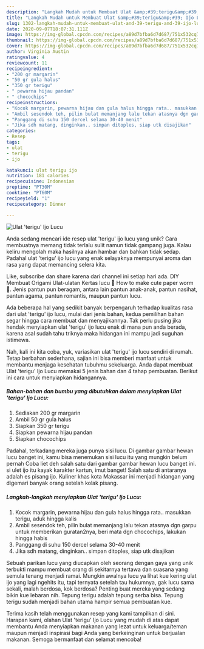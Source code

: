 ```yaml
---
description: "Langkah Mudah untuk Membuat Ulat &amp;#39;terigu&amp;#39; Ijo Lucu, Bisa Manjain Lidah"
title: "Langkah Mudah untuk Membuat Ulat &amp;#39;terigu&amp;#39; Ijo Lucu, Bisa Manjain Lidah"
slug: 1302-langkah-mudah-untuk-membuat-ulat-and-39-terigu-and-39-ijo-lucu-bisa-manjain-lidah
date: 2020-09-07T18:07:31.111Z
image: https://img-global.cpcdn.com/recipes/a89d7bfba6d7d687/751x532cq70/ulat-terigu-ijo-lucu-foto-resep-utama.jpg
thumbnail: https://img-global.cpcdn.com/recipes/a89d7bfba6d7d687/751x532cq70/ulat-terigu-ijo-lucu-foto-resep-utama.jpg
cover: https://img-global.cpcdn.com/recipes/a89d7bfba6d7d687/751x532cq70/ulat-terigu-ijo-lucu-foto-resep-utama.jpg
author: Virginia Austin
ratingvalue: 4
reviewcount: 11
recipeingredient:
- "200 gr margarin"
- "50 gr gula halus"
- "350 gr terigu"
- " pewarna hijau pandan"
- " chocochips"
recipeinstructions:
- "Kocok margarin, pewarna hijau dan gula halus hingga rata.. masukkan terigu, aduk hingga kalis"
- "Ambil sesendok teh, pilin bulat memanjang lalu tekan atasnya dgn garpu untuk memberikan guratan2nya, beri mata dgn chocochips, lakukan hingga habis"
- "Panggang di suhu 150 dercel selama 30-40 menit"
- "Jika sdh matang, dinginkan.. simpan ditoples, siap utk disajikan"
categories:
- Resep
tags:
- ulat
- terigu
- ijo

katakunci: ulat terigu ijo 
nutrition: 181 calories
recipecuisine: Indonesian
preptime: "PT30M"
cooktime: "PT60M"
recipeyield: "1"
recipecategory: Dinner

---
```



![Ulat &#39;terigu&#39; Ijo Lucu](https://img-global.cpcdn.com/recipes/a89d7bfba6d7d687/751x532cq70/ulat-terigu-ijo-lucu-foto-resep-utama.jpg)

Anda sedang mencari ide resep ulat &#39;terigu&#39; ijo lucu yang unik? Cara membuatnya memang tidak terlalu sulit namun tidak gampang juga. Kalau keliru mengolah maka hasilnya akan hambar dan bahkan tidak sedap. Padahal ulat &#39;terigu&#39; ijo lucu yang enak selayaknya mempunyai aroma dan rasa yang dapat memancing selera kita.

Like, subscribe dan share karena dari channel ini setiap hari ada. DIY Membuat Origami Ulat-ulatan Kertas lucu 🐛 How to make cute paper worm 🐛. Jenis pantun pun beragam, antara lain pantun anak-anak, pantun nasihat, pantun agama, pantun romantis, maupun pantun lucu.

Ada beberapa hal yang sedikit banyak berpengaruh terhadap kualitas rasa dari ulat &#39;terigu&#39; ijo lucu, mulai dari jenis bahan, kedua pemilihan bahan segar hingga cara membuat dan menyajikannya. Tak perlu pusing jika hendak menyiapkan ulat &#39;terigu&#39; ijo lucu enak di mana pun anda berada, karena asal sudah tahu triknya maka hidangan ini mampu jadi suguhan istimewa.


Nah, kali ini kita coba, yuk, variasikan ulat &#39;terigu&#39; ijo lucu sendiri di rumah. Tetap berbahan sederhana, sajian ini bisa memberi manfaat untuk membantu menjaga kesehatan tubuhmu sekeluarga. Anda dapat membuat Ulat &#39;terigu&#39; Ijo Lucu memakai 5 jenis bahan dan 4 tahap pembuatan. Berikut ini cara untuk menyiapkan hidangannya.

<!--inarticleads1-->

##### Bahan-bahan dan bumbu yang dibutuhkan dalam menyiapkan Ulat &#39;terigu&#39; Ijo Lucu:

1. Sediakan 200 gr margarin
1. Ambil 50 gr gula halus
1. Siapkan 350 gr terigu
1. Siapkan  pewarna hijau pandan
1. Siapkan  chocochips


Padahal, terkadang mereka juga punya sisi lucu. Di gambar gambar hewan lucu banget ini, kamu bisa menemukan sisi lucu itu yang mungkin belum pernah Coba liet deh salah satu dari gambar gambar hewan lucu banget ini. si ulet ijo itu kayak karakter kartun, imut banget! Salah satu di antaranya adalah es pisang ijo. Kuliner khas kota Makassar ini menjadi hidangan yang digemari banyak orang setelah kolak pisang. 

<!--inarticleads2-->

##### Langkah-langkah menyiapkan Ulat &#39;terigu&#39; Ijo Lucu:

1. Kocok margarin, pewarna hijau dan gula halus hingga rata.. masukkan terigu, aduk hingga kalis
1. Ambil sesendok teh, pilin bulat memanjang lalu tekan atasnya dgn garpu untuk memberikan guratan2nya, beri mata dgn chocochips, lakukan hingga habis
1. Panggang di suhu 150 dercel selama 30-40 menit
1. Jika sdh matang, dinginkan.. simpan ditoples, siap utk disajikan


Sebuah parikan lucu yang diucapkan oleh seorang dengan gaya yang unik terbukti mampu membuat orang di sekitarnya tertawa dan suasana yang semula tenang menjadi ramai. Mungkin awalnya lucu ya lihat kue kering ulat ijo yang lagi ngehits itu, tapi ternyata setelah tau hukumnya, gak lucu sama sekali, malah berdosa, kok berdosa? Penting buat mereka yang sedang bikin kue lebaran nih. Tepung terigu adalah tepung serba bisa. Tepung terigu sudah menjadi bahan utama hampir semua pembuatan kue. 

Terima kasih telah menggunakan resep yang kami tampilkan di sini. Harapan kami, olahan Ulat &#39;terigu&#39; Ijo Lucu yang mudah di atas dapat membantu Anda menyiapkan makanan yang lezat untuk keluarga/teman maupun menjadi inspirasi bagi Anda yang berkeinginan untuk berjualan makanan. Semoga bermanfaat dan selamat mencoba!
